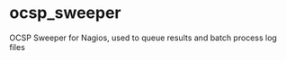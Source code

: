ocsp_sweeper
============

OCSP Sweeper for Nagios, used to queue results and batch process log files
